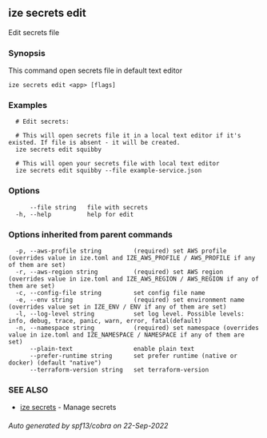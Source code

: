 ## ize secrets edit

Edit secrets file

### Synopsis

This command open secrets file in default text editor

```
ize secrets edit <app> [flags]
```

### Examples

```
  # Edit secrets:
  
  # This will open secrets file it in a local text editor if it's existed. If file is absent - it will be created.
  ize secrets edit squibby
  
  # This will open your secrets file with local text editor
  ize secrets edit squibby --file example-service.json
```

### Options

```
      --file string   file with secrets
  -h, --help          help for edit
```

### Options inherited from parent commands

```
  -p, --aws-profile string         (required) set AWS profile (overrides value in ize.toml and IZE_AWS_PROFILE / AWS_PROFILE if any of them are set)
  -r, --aws-region string          (required) set AWS region (overrides value in ize.toml and IZE_AWS_REGION / AWS_REGION if any of them are set)
  -c, --config-file string         set config file name
  -e, --env string                 (required) set environment name (overrides value set in IZE_ENV / ENV if any of them are set)
  -l, --log-level string           set log level. Possible levels: info, debug, trace, panic, warn, error, fatal(default)
  -n, --namespace string           (required) set namespace (overrides value in ize.toml and IZE_NAMESPACE / NAMESPACE if any of them are set)
      --plain-text                 enable plain text
      --prefer-runtime string      set prefer runtime (native or docker) (default "native")
      --terraform-version string   set terraform-version
```

### SEE ALSO

* [ize secrets](ize_secrets.md)	 - Manage secrets

###### Auto generated by spf13/cobra on 22-Sep-2022

